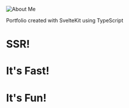 ![About Me](https://res.cloudinary.com/ushigoroshi/image/upload/f_auto,q_auto/v1618032233/aboutme_v7fbkg.png "About Me")

Portfolio created with SvelteKit using TypeScript

# SSR!

# It's Fast!

# It's Fun!
